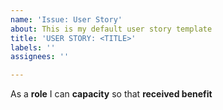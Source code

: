 ```yaml
---
name: 'Issue: User Story'
about: This is my default user story template
title: 'USER STORY: <TITLE>'
labels: ''
assignees: ''

---
```


As a **role** I can **capacity** so that **received benefit**
